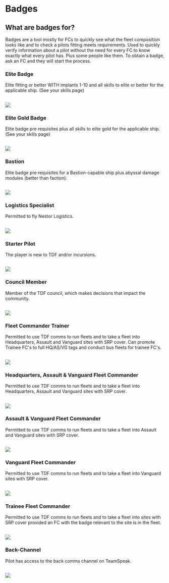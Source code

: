 # Badges


## What are badges for?
Badges are a tool mostly for FCs to quickly see what the fleet composition looks like and to check a pilots fitting meets requirements. Used to quickly verify information about a pilot without the need for every FC to know exactly what every pilot has. Plus some people like them. To obtain a badge, ask an FC and they will start the process.

### Elite Badge
Elite fitting or better WITH implants 1-10 and all skills to elite or better for the applicable ship. (See your skills page)

![](e.png)
---

### Elite Gold Badge
Elite badge pre requisites plus all skills to elite gold for the applicable ship. (See your skills page)

![](egold.png)
---

### Bastion
Elite badge pre requisites for a Bastion-capable ship plus abyssal damage modules (better than faction).

![](bastion.png)
---

### Logistics Specialist
Permitted to fly Nestor Logistics.

![](l.png)
---

### Starter Pilot
The player is new to TDF and/or incursions.

![](starter.png)
---

### Council Member
Member of the TDF council, which makes decisions that impact the community.

![](c.png)
---

### Fleet Commander Trainer
Permitted to use TDF comms to run fleets and to take a fleet into Headquarters, Assault and Vanguard sites with SRP cover.
Can promote Trainee FC's to full HQ/AS/VG tags and conduct bus fleets for trainee FC's.

![](trainer.png)
---

### Headquarters, Assault & Vanguard Fleet Commander
Permitted to use TDF comms to run fleets and to take a fleet into Headquarters, Assault and Vanguard sites with SRP cover.

![](hq.png)
---

### Assault & Vanguard Fleet Commander
Permitted to use TDF comms to run fleets and to take a fleet into Assault and Vanguard sites with SRP cover.

![](as.png)
---

### Vanguard Fleet Commander
Permitted to use TDF comms to run fleets and to take a fleet into Vanguard sites with SRP cover.

![](vg.png)
---

### Trainee Fleet Commander
Permitted to use TDF comms to run fleets and to take a fleet into sites with SRP cover provided an FC with the badge relevant to the site is in the fleet.

![](trainee.png)
---

### Back-Channel
Pilot has access to the back comms channel on TeamSpeak.

![](b.png)
---

